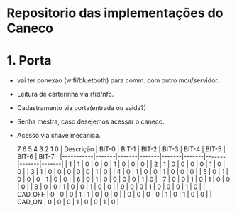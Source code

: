 # Repositorio das implementações do Caneco


# 1. Porta
- vai ter conexao (wifi/bluetooth) para comm. com outro mcu/servidor.
- Leitura de carterinha via rfid/nfc.
- Cadastramento via porta(entrada ou saida?)
- Senha mestra, caso desejemos acessar o caneco. 
- Acesso via chave mecanica. 



    7	6	5	4	3	2	1	0
| Descrição | BIT-0 | BIT-1 | BIT-2 | BIT-3 | BIT-4 | BIT-5 | BIT-6 | BIT-7 |
|-----------|-------|-------|-------|-------|-------|-------|-------|-------|
| 1         | 1     | 0     | 0     | 0     | 1     | 0     | 0     | 0     |
| 2         | 1     | 0     | 0     | 0     | 0     | 1     | 0     | 0     |
| 3         | 1     | 0     | 0     | 0     | 0     | 0     | 1     | 0     |
| 4         | 0     | 1     | 0     | 0     | 1     | 0     | 0     | 0     |
| 5         | 0     | 1     | 0     | 0     | 0     | 1     | 0     | 0     |
| 6         | 0     | 1     | 0     | 0     | 0     | 0     | 1     | 0     |
| 7         | 0     | 0     | 1     | 0     | 1     | 0     | 0     | 0     |
| 8         | 0     | 0     | 1     | 0     | 0     | 1     | 0     | 0     |
| 9         | 0     | 0     | 1     | 0     | 0     | 0     | 1     | 0     |
| CAD_OFF   | 0     | 0     | 0     | 1     | 1     | 0     | 0     | 0     |
| 0         | 0     | 0     | 0     | 1     | 0     | 1     | 0     | 0     |
| CAD_ON    | 0     | 0     | 0     | 1     | 0     | 0     | 1     | 0     |

